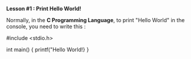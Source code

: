 **Lesson #1 : Print Hello World!**

Normally, in the **C Programming Language**, to print "Hello World" in the console, you need to write this :

#include <stdio.h>

int main() {
  printf("Hello World!}
}

